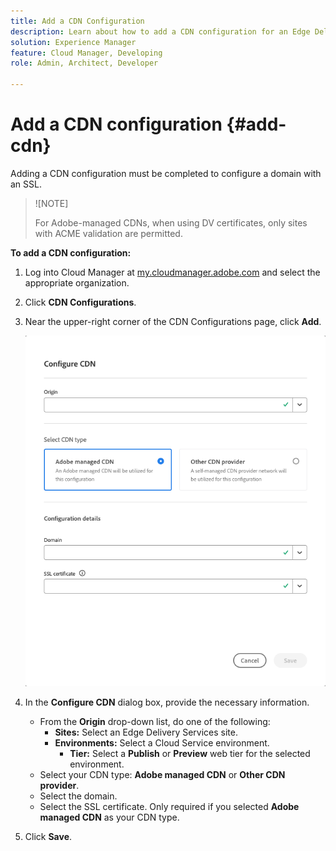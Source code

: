 ```yaml
---
title: Add a CDN Configuration
description: Learn about how to add a CDN configuration for an Edge Delivery site or a Cloud Manager environment.
solution: Experience Manager
feature: Cloud Manager, Developing
role: Admin, Architect, Developer

---
```


# Add a CDN configuration {#add-cdn}

Adding a CDN configuration must be completed to configure a domain with an SSL.

>![NOTE]
>
>For Adobe-managed CDNs, when using DV certificates, only sites with ACME validation are permitted.

**To add a CDN configuration:**

1. Log into Cloud Manager at [my.cloudmanager.adobe.com](https://my.cloudmanager.adobe.com/) and select the appropriate organization.

1. Click **CDN Configurations**.

1. Near the upper-right corner of the CDN Configurations page, click **Add**. 

   ![Configure CDN dialog box](/help/implementing/cloud-manager/assets/configure-cdn-dialog.png)

1. In the **Configure CDN** dialog box, provide the necessary information.

   * From the **Origin** drop-down list, do one of the following:
     * **Sites:** Select an Edge Delivery Services site.
     * **Environments:** Select a Cloud Service environment.
        * **Tier:** Select a **Publish** or **Preview** web tier for the selected environment.
   * Select your CDN type: **Adobe managed CDN** or **Other CDN provider**.
   * Select the domain.
   * Select the SSL certificate. Only required if you selected **Adobe managed CDN** as your CDN type.

1. Click **Save**.




